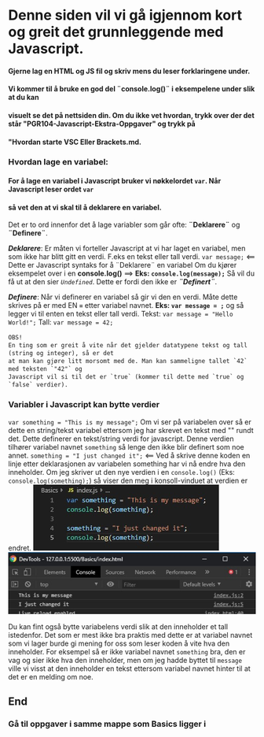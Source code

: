 # Denne siden vil vi gå igjennom kort og greit det grunnleggende med Javascript.

#### Gjerne lag en HTML og JS fil og skriv mens du leser forklaringene under.
#### Vi kommer til å bruke en god del ¨console.log()¨ i eksempelene under slik at du kan 
#### visuelt se det på nettsiden din. Om du ikke vet hvordan, trykk over der det står "PGR104-Javascript-Ekstra-Oppgaver" og trykk på
#### **"Hvordan starte VSC Eller Brackets.md.**

### Hvordan lage en variabel:
#### For å lage en variabel i Javascript bruker vi nøkkelordet `var`. Når Javascript leser ordet `var`
#### så vet den at vi skal til å deklarere en variabel. 

Det er to ord innenfor det å lage variabler som går ofte: **¨Deklarere¨** og **¨Definere¨**.

**_Deklarere_**: Er måten vi forteller Javascript at vi har laget en variabel, men som ikke har blitt 
gitt en verdi. F.eks en tekst eller tall verdi.
`var message;` <== Dette er Javascript syntaks for å ¨Deklarere¨ en variabel
Om du kjører eksempelet over i en **console.log()** ==> **Eks: `console.log(message);`**
Så vil du få ut at den sier *`Undefined`*. Dette er fordi den ikke er **_¨Definert¨_**.

**_Definere_**: Når vi definerer en variabel så gir vi den en verdi. Måte dette skrives på er med EN **`=`** 
etter variabel navnet. **Eks: `var message = ;`** og så legger vi til enten en tekst eller tall verdi.
Tekst: `var message = "Hello World!";`
Tall: `var message = 42;`

```
OBS!
En ting som er greit å vite når det gjelder datatypene tekst og tall (string og integer), så er det 
at man kan gjøre litt morsomt med de. Man kan sammeligne tallet `42` med teksten `"42"` og 
Javascript vil si til det er `true` (kommer til dette med `true` og `false` verdier).
```

### Variabler i Javascript kan bytte verdier
`var something = "This is my message";`
Om vi ser på variabelen over så er dette en string/tekst variabel ettersom jeg har skrevet en tekst med "" rundt det. Dette definerer en tekst/string verdi for javascript. Denne verdien tilhører variabel navnet `something` så lenge den ikke blir definert som noe annet.
`something = "I just changed it";` <== Ved å skrive denne koden en linje etter deklarasjonen av variabelen something har vi nå endre hva den inneholder. Om jeg skriver ut den nye verdien i en `console.log()` (Eks: `console.log(something);`) så viser den meg i konsoll-vinduet at verdien er endret.
<img src="Basics-Img/bytteAvVariabel.jpg">
<img src="Basics-Img/bytteAvVariabelKonsoll.jpg">

Du kan fint også bytte variabelens verdi slik at den inneholder et tall istedenfor. Det som er mest ikke bra praktis med dette er at variabel navnet som vi lager burde gi mening for oss som leser koden å vite hva den inneholder. For eksempel så er ikke variabel navnet `something` bra, den er vag og sier ikke hva den inneholder, men om jeg hadde byttet til `message` ville vi visst at den inneholder en tekst ettersom variabel navnet hinter til at det er en melding om noe.

## End
### Gå til oppgaver i samme mappe som Basics ligger i


